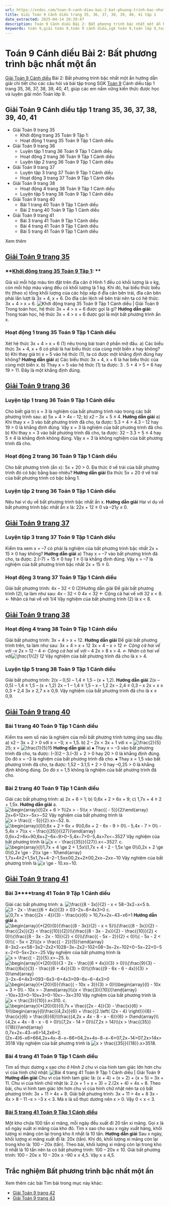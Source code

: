 ```yaml
---
url: https://vndoc.com/toan-9-canh-dieu-bai-2-bat-phuong-trinh-bac-nhat-mot-an-321720
title: Giải Toán 9 Cánh diều trang 35, 36, 37, 38, 39, 40, 41 tập 1
date_extracted: 2025-04-14 20:39:47
description: Toán 9 Cánh diều Bài 2: Bất phương trình bậc nhất một ẩn hướng dẫn giải chi tiết các câu hỏi và bài tập trong SGK Toán 9 Cánh diều tập 1.
keywords: toán 9,giải toán 9,toán 9 cánh diều,sgk toán 9,toán lớp 9,toán lớp 9 cánh diều,sgk toán 9 cánh diều,toán 9 ctst,giải sgk toán 9 cánh diều,toán 9 cánh diều tập 1,giải bài tập toán 9 cánh diều,Toán 9 Bài 2 Bất phương trình bậc nhất một ẩn,Bất phương trình bậc nhất một ẩn,Giải Toán 9 Cánh diều tập 1 trang 35,Giải Toán 9 Cánh diều tập 1 trang 36,Giải Toán 9 Cánh diều tập 1 trang 37,Giải Toán 9 Cánh diều tập 1 trang 38,Giải Toán 9 Cánh diều tập 1 trang 39,Giải Toán 9 Cánh diều tập 1 trang 40
---
```


# Toán 9 Cánh diều Bài 2: Bất phương trình bậc nhất một ẩn
[Giải Toán 9 Cánh diều](<https://vndoc.com/toan-9-canh-dieu>) Bài 2: Bất phương trình bậc nhất một ẩn hướng dẫn giải chi tiết cho các câu hỏi và bài tập trong SGK [Toán 9](<https://vndoc.com/toan-lop9>) Cánh diều tập 1 trang 35, 36, 37, 38, 39, 40, 41, giúp các em nắm vững kiến thức được học và luyện giải môn Toán lớp 9.
## Giải Toán 9 Cánh diều tập 1 trang 35, 36, 37, 38, 39, 40, 41
  * Giải Toán 9 trang 35
    * Khởi động trang 35 Toán 9 Tập 1: 
    * Hoạt động 1 trang 35 Toán 9 Tập 1 Cánh diều 
  * Giải Toán 9 trang 36
    * Luyện tập 1 trang 36 Toán 9 Tập 1 Cánh diều 
    * Hoạt động 2 trang 36 Toán 9 Tập 1 Cánh diều 
    * Luyện tập 2 trang 36 Toán 9 Tập 1 Cánh diều 
  * Giải Toán 9 trang 37
    * Luyện tập 3 trang 37 Toán 9 Tập 1 Cánh diều 
    * Hoạt động 3 trang 37 Toán 9 Tập 1 Cánh diều 
  * Giải Toán 9 trang 38
    * Hoạt động 4 trang 38 Toán 9 Tập 1 Cánh diều 
    * Luyện tập 5 trang 38 Toán 9 Tập 1 Cánh diều 
  * Giải Toán 9 trang 40
    * Bài 1 trang 40 Toán 9 Tập 1 Cánh diều 
    * Bài 2 trang 40 Toán 9 Tập 1 Cánh diều 
  * Giải Toán 9 trang 41
    * Bài 3 trang 41 Toán 9 Tập 1 Cánh diều
    * Bài 4 trang 41 Toán 9 Tập 1 Cánh diều 
    * Bài 5 trang 41 Toán 9 Tập 1 Cánh diều 

Xem thêm
## **[Giải Toán 9 trang 35](<https://vndoc.com/giai-toan-9-trang-35-tap-1-canh-dieu-323054>)**
### **[Khởi động trang 35 Toán 9 Tập 1](<https://vndoc.com/gia-su-moi-hop-mau-tim-dat-tren-dia-can-o-tren-hinh-1-deu-co-khoi-luong-la-x-kg-329243>): **
Giả sử mỗi hộp màu tím đặt trên đĩa cân ở Hình 1 đều có khối lượng là x kg, còn mỗi hộp màu vàng đều có khối lượng là 1 kg. Khi đó, hai biểu thức biểu thị \(theo x\) tổng khối lượng của các hộp xếp ở đĩa cân bên trái, đĩa cân bên phải lần lượt là 3x + 4, x + 6. Do đĩa cân lệch về bên trái nên ta có hệ thức: 3x + 4 > x + 6.
![Khởi động trang 35 Toán 9 Tập 1 Cánh diều | Giải Toán 9](https://i.vdoc.vn/data/image/2024/10/02/khoi-dong-trang-35-toan-9-tap-1.png)
Trong toán học, hệ thức 3x + 4 > x + 6 được gọi là gì?
**Hướng dẫn giải:**
Trong toán học, hệ thức 3x + 4 > x + 6 được gọi là một bất phương trình ẩn x.
### **Hoạt động 1 trang 35 Toán 9 Tập 1 Cánh diều**
Xét hệ thức 3x + 4 > x + 6 \(1\) nêu trong bài toán ở phần mở đầu.
a\) Các biểu thức 3x + 4, x + 6 có phải là hai biểu thức của cùng một biến x hay không?
b\) Khi thay giá trị x = 5 vào hệ thức \(1\), ta có được một khẳng định đúng hay không?
**Hướng dẫn giải**
a\) Các biểu thức 3x + 4, x + 6 là hai biểu thức của cùng một biến x.
b\) Thay x = 5 vào hệ thức \(1\) ta được:
3 . 5 + 4 > 5 + 6 hay 19 > 11\. Đây là một khẳng định đúng.
## **[Giải Toán 9 trang 36](<https://vndoc.com/giai-toan-9-trang-36-tap-1-canh-dieu-323057>)**
### **Luyện tập 1 trang 36 Toán 9 Tập 1 Cánh diều**
Cho biết giá trị x = 3 là nghiệm của bất phương trình nào trong các bất phương trình sau:
a\) 5x + 4 > 4x – 12;
b\) x2 – 3x + 5 ≤ 4.
**Hướng dẫn giải**
a\) Khi thay x = 3 vào bất phương trình đã cho, ta được:
5.3 + 4 > 4.3 – 12 hay 19 > 0 là khẳng định đúng.
Vậy x = 3 là nghiệm của bất phương trình đã cho.
b\) Khi thay x = 3 vào bất phương trình đã cho, ta được:
32 – 3.3 + 5 ≤ 4 hay 5 ≤ 4 là khẳng định không đúng.
Vậy x = 3 là không nghiệm của bất phương trình đã cho.
### **Hoạt động 2 trang 36 Toán 9 Tập 1 Cánh diều**
Cho bất phương trình \(ẩn x\): 5x + 20 > 0.
Đa thức ở vế trái của bất phương trình đó có bậc bằng bao nhiêu?
**Hướng dẫn giải**
Đa thức 5x + 20 ở vế trái của bất phương trình có bậc bằng 1.
### **Luyện tập 2 trang 36 Toán 9 Tập 1 Cánh diều**
Nêu hai ví dụ về bất phương trình bậc nhất ẩn x.
**Hướng dẫn giải**
Hai ví dụ về bất phương trình bậc nhất ẩn x là: 22x + 12 ≥ 0 và –21y ≤ 0.
## **[Giải Toán 9 trang 37](<https://vndoc.com/giai-toan-9-trang-37-tap-1-canh-dieu-323058>)**
### **Luyện tập 3 trang 37 Toán 9 Tập 1 Cánh diều**
Kiểm tra xem x = –7 có phải là nghiệm của bất phương trình bậc nhất 2x + 15 ≥ 0 hay không?
**Hướng dẫn giải**
a\) Thay x = –7 vào bất phương trình đã cho, ta được:
2.\(–7\) + 15 ≥ 0 hay 1 ≥ 0 là khẳng định đúng.
Vậy x = –7 là nghiệm của bất phương trình bậc nhất 2x + 15 ≥ 0.
### **Hoạt động 3 trang 37 Toán 9 Tập 1 Cánh diều**
Giải bất phương trình: 4x – 32 < 0 \(2\)Hướng dẫn giải
Để giải bất phương trình \(2\), ta làm như sau:
4x – 32 < 0
4x < 32 ← Cộng cả hai vế với 32
x < 8\. ← Nhân cả hai vế với 1/4
Vậy nghiệm của bất phương trình \(2\) là x < 8.
## **[Giải Toán 9 trang 38](<https://vndoc.com/giai-toan-9-trang-38-tap-1-canh-dieu-323064>)**
### **Hoạt động 4 trang 38 Toán 9 Tập 1 Cánh diều**
Giải bất phương trình: 3x + 4 > x + 12.
**Hướng dẫn giải**
Để giải bất phương trình trên, ta làm như sau:
3x + 4 > x + 12
3x + 4 – x > 12 _← Cộng cả hai vế với –x_
2x > 12 – 4 _← Cộng cả hai vế với –_ 4
2x > 8
x > 4\. _← Nhân cả hai vế với![\\frac{1}{2}](https://i.vdoc.vn/data/image/blank.png) 12_
Vậy nghiệm của bất phương trình đã cho là x > 4.
### **Luyện tập 5 trang 38 Toán 9 Tập 1 Cánh diều**
Giải bất phương trình: 2\(x – 0,5\) – 1,4 ≥ 1,5 – \(x + 1,2\).
**Hướng dẫn giải**
2\(x – 0,5\) – 1,4 ≥ 1,5 – \(x + 1,2\)
2x – 1 – 1,4 ≥ 1,5 – x – 1,2
2x – 2,4 ≥ 0,3 – x
2x + x ≥ 0,3 + 2,4
3x ≥ 2,7
x ≥ 0,9.
Vậy nghiệm của bất phương trình đã cho là x ≥ 0,9.
## **[Giải Toán 9 trang 40](<https://vndoc.com/giai-toan-9-trang-40-tap-1-canh-dieu-323069>)**
### **Bài 1 trang 40 Toán 9 Tập 1 Cánh diều**
Kiểm tra xem số nào là nghiệm của mỗi bất phương trình tương ứng sau đây.
a\) x2 – 3x + 2 > 0 với x = –3; x = 1,5.
b\) 2 – 2x < 3x + 1 với x = ![\\frac{2}{5}](https://i.vdoc.vn/data/image/blank.png)25; x = ![\\frac{1}{5}](https://i.vdoc.vn/data/image/blank.png)15
**Hướng dẫn giải**
a\) ⦁ Thay x = –3 vào bất phương trình đã cho, ta được:
\(–3\)2 – 3.\(–3\) + 2 > 0 hay 20 > 0 là khẳng định đúng.
Do đó x = –3 là nghiệm của bất phương trình đã cho.
⦁ Thay x = 1,5 vào bất phương trình đã cho, ta được:
1,52 – 3.1,5 + 2 > 0 hay –0,25 > 0 là khẳng định không đúng.
Do đó x = 1,5 không là nghiệm của bất phương trình đã cho.
### **Bài 2 trang 40 Toán 9 Tập 1 Cánh diều**
Giải các bất phương trình:
a\) 2x + 6 > 1;
b\) 0,6x + 2 > 6x + 9;
c\) 1,7x + 4 ≥ 2 + 1,5x.
**Hướng dẫn giải**
a.
![\\begin{array}{l}2x + 6 > 1\\\\2x > - 5\\\\x > \\frac{{ - 5}}{2}\\end{array}](https://i.vdoc.vn/data/image/blank.png)2x+6>12x>−5x>−52
Vậy nghiệm của bất phương trình là ![x > \\frac{{ - 5}}{2}.](https://i.vdoc.vn/data/image/blank.png)x>−52.
b.
![\\begin{array}{l}0,6x + 2 > 6x + 9\\\\0,6x + 2 - 6x - 9 > 0\\\\ - 5,4x - 7 > 0\\\\ - 5,4x > 7\\\\x < - \\frac{{35}}{{27}}\\end{array}](https://i.vdoc.vn/data/image/blank.png)0,6x+2>6x+90,6x+2−6x−9>0−5,4x−7>0−5,4x>7x<−3527
Vậy nghiệm của bất phương trình là ![x < - \\frac{{35}}{{27}}.](https://i.vdoc.vn/data/image/blank.png)x<−3527.
c.
![\\begin{array}{l}1,7x + 4 \\ge 2 + 1,5x\\\\1,7x + 4 - 2 - 1,5x \\ge 0\\\\0,2x + 2 \\ge 0\\\\0,2x \\ge - 2\\\\x \\ge - 10\\end{array}](https://i.vdoc.vn/data/image/blank.png)1,7x+4≥2+1,5x1,7x+4−2−1,5x≥00,2x+2≥00,2x≥−2x≥−10
Vậy nghiệm của bất phương trình là ![x \\ge - 10.](https://i.vdoc.vn/data/image/blank.png)x≥−10.
## **[Giải Toán 9 trang 41](<https://vndoc.com/giai-toan-9-trang-41-tap-1-canh-dieu-323078>)**
### **Bài 3****trang 41 Toán 9 Tập 1 Cánh diều**
Giải các bất phương trình:
a. ![\\frac{{8 - 3x}}{2} - x < 5](https://i.vdoc.vn/data/image/blank.png)8−3x2−x<5
b. ![3 - 2x - \\frac{{6 + 4x}}{3} > 0](https://i.vdoc.vn/data/image/blank.png)3−2x−6+4x3>0
c. ![0,7x + \\frac{{2x - 4}}{3} - \\frac{x}{6} > 1](https://i.vdoc.vn/data/image/blank.png)0,7x+2x−43−x6>1
**Hướng dẫn giải**
a.
![\\begin{array}{*{20}{l}}{\\frac{{8 - 3x}}{2} - x < 5}\\\\{\\frac{{8 - 3x}}{2} - \\frac{{2x}}{2} < \\frac{{10}}{2}}\\\\{\\frac{{8 - 3x - 2x}}{2} - \\frac{{10}}{2} < 0}\\\\{\\frac{{8 - 3x - 2x - 10}}{2} < 0}\\\\{\\frac{{ - 5x - 2}}{2} < 0}\\\\{ - 5x - 2 < 0}\\\\{ - 5x < 2}\\\\{x > \\frac{{ - 2}}{5}}\\end{array}](https://i.vdoc.vn/data/image/blank.png)8−3x2−x<58−3x2−2x2<1028−3x−2x2−102<08−3x−2x−102<0−5x−22<0−5x−2<0−5x<2x>−25
Vậy nghiệm của bất phương trình là ![x > \\frac{{ - 2}}{5}.](https://i.vdoc.vn/data/image/blank.png)x>−25.
b.
![\\begin{array}{*{20}{l}}{3 - 2x - \\frac{{6 + 4x}}{3} > 0}\\\\{\\frac{9}{3} - \\frac{{6x}}{3} - \\frac{{6 + 4x}}{3} > 0}\\\\{\\frac{{9 - 6x - 6 - 4x}}{3} > 0}\\end{array}](https://i.vdoc.vn/data/image/blank.png)3−2x−6+4x3>093−6x3−6+4x3>09−6x−6−4x3>0
![\\begin{array}{*{20}{l}}{\\frac{{ - 10x + 3}}{3} > 0}\\\\\\begin{array}{l} - 10x + 3 > 0\\\\ - 10x > - 3\\end{array}\\\\{x < \\frac{3}{{10}}}\\end{array}](https://i.vdoc.vn/data/image/blank.png)−10x+33>0−10x+3>0−10x>−3x<310
Vậy nghiệm của bất phương trình là ![x < \\frac{3}{{10}}.](https://i.vdoc.vn/data/image/blank.png)x<310.
c.
![\\begin{array}{*{20}{l}}{0,7x + \\frac{{2x - 4}}{3} - \\frac{x}{6} > 1}\\\\\\begin{array}{l}\\frac{{4,2x}}{6} + \\frac{{2.\\left\( {2x - 4} \\right\)}}{6} - \\frac{x}{6} > \\frac{6}{6}\\\\\\frac{{4,2x + 4x - 8 - x - 6}}{6} > 0\\end{array}\\\\{4,2x + 4x - 8 - x - 6 > 0}\\\\{7,2x - 14 > 0}\\\\{7,2x > 14}\\\\{x > \\frac{{35}}{{18}}}\\end{array}](https://i.vdoc.vn/data/image/blank.png)0,7x+2x−43−x6>14,2x6+2.\(2x−4\)6−x6>664,2x+4x−8−x−66>04,2x+4x−8−x−6>07,2x−14>07,2x>14x>3518
Vậy nghiệm của bất phương trình là ![x > \\frac{{35}}{{18}}.](https://i.vdoc.vn/data/image/blank.png)x>3518.
### **Bài 4 trang 41 Toán 9 Tập 1 Cánh diều**
Tìm số thực dương x sao cho ở _Hình 2_ chu vi của hình tam giác lớn hơn chu vi của hình chữ nhật:
![Bài 4 trang 41 Toán 9 Tập 1 Cánh diều | Giải Toán 9](https://i.vdoc.vn/data/image/2024/06/08/bai-4-trang-41-toan-lop-9-tap-1.png)
**Hướng dẫn giải**
Chu vi của hình tam giác là: \(x + 4\) + \(x + 2\) + \(x + 5\) = 3x + 11.
Chu vi của hình chữ nhật là: 2.\(x + 1 + x + 3\) = 2.\(2x + 4\) = 4x + 8.
Theo bài, chu vi hình tam giác lớn hơn chu vi của hình chữ nhật nên ta có bất phương trình: 3x + 11 > 4x + 8.
Giải bất phương trình:
3x + 11 > 4x + 8
3x – 4x > 8 – 11
–x > –3
x < 3.
Mà x là số thực dương nên x > 0.
Vậy 0 < x < 3.
### [**Bài 5 trang 41 Toán 9 Tập 1 Cánh diều**](<https://vndoc.com/bai-5-trang-41-toan-9-canh-dieu-329242>)
Một kho chứa 100 tấn xi măng, mỗi ngày đều xuất đi 20 tấn xi măng. Gọi x là số ngày xuất xi măng của kho đó. Tìm x sao cho sau x ngày xuất hàng, khối lượng xi măng còn lại trong kho ít nhất là 10 tấn.
**Hướng dẫn giải**
Sau x ngày, khối lượng xi măng xuất đi là: 20x \(tấn\).
Khi đó, khối lượng xi măng còn lại trong kho là: 100 – 20x \(tấn\).
Theo bài, khối lượng xi măng còn lại trong kho ít nhất là 10 tấn nên ta có bất phương trình: 100 – 20x ≥ 10.
Giải bất phương trình:
100 – 20x ≥ 10
– 20x ≥ –90
x ≤ 4,5.
Vậy x ≤ 4,5.
## Trắc nghiệm Bất phương trình bậc nhất một ẩn
Xem thêm các bài Tìm bài trong mục này khác:
  * [Giải Toán 9 trang 42 ](</giai-toan-9-trang-42-tap-1-canh-dieu-323085>)
  * [Giải Toán 9 trang 43](</giai-toan-9-trang-43-tap-1-canh-dieu-323089>)


